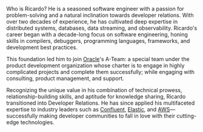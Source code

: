 Who is Ricardo? He is a seasoned software engineer with a passion for problem-solving and a natural inclination towards developer relations. With over two decades of experience, he has cultivated deep expertise in distributed systems, databases, data streaming, and observability. Ricardo's career began with a decade-long focus on software engineering, honing skills in compilers, debuggers, programming languages, frameworks, and development best practices.

This foundation led him to join [Oracle](https://www.oracle.com)'s A-Team: a special team under the product development organization whose charter is to engage in highly complicated projects and complete them successfully; while engaging with consulting, product management, and support.

Recognizing the unique value in his combination of technical prowess, relationship-building skills, and aptitude for knowledge sharing, Ricardo transitioned into Developer Relations. He has since applied his multifaceted expertise to industry leaders such as [Confluent](https://www.confluent.io), [Elastic](https://www.elastic.co), and [AWS](https://aws.amazon.com)—successfully making developer communities to fall in love with their cutting-edge technologies.
